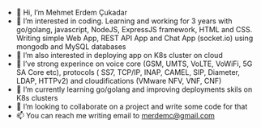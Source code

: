 - 👋 Hi, I’m Mehmet Erdem Çukadar
- 👀 I’m interested in coding. Learning and working for 3 years with go/golang, javascript, NodeJS, ExpressJS framework, HTML and CSS. Writing simple Web App, REST API App and Chat App (socket.io) using mongodb and MySQL databases
- 👀 I’m also interested in deploying app on K8s cluster on cloud
- 👀 I’ve strong experince on voice core (GSM, UMTS, VoLTE, VoWiFi, 5G SA Core etc), protocols ( SS7, TCP/IP, INAP, CAMEL, SIP, Diameter, LDAP, HTTPv2) and cloudifications (VMware NFV, VNF, CNF) 
- 🌱 I’m currently learning go/golang and improving deployments skils on K8s clusters
- 💞️ I’m looking to collaborate on a project and write some code for that
- 📫 You can reach me writing email to merdemc@gmail.com

<!---
merdemc/merdemc is a ✨ special ✨ repository because its `README.md` (this file) appears on your GitHub profile.
You can click the Preview link to take a look at your changes.
--->
